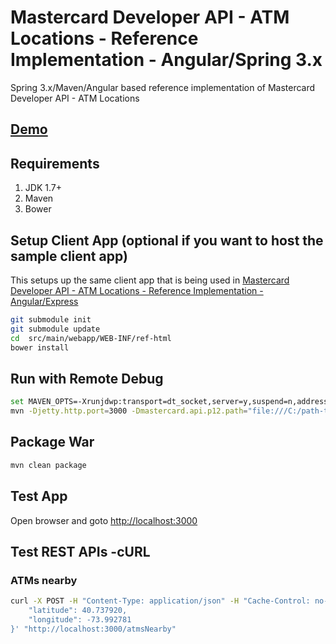 # Mastercard Developer API - ATM Locations - Reference Implementation - Angular/Spring 3.x #
Spring 3.x/Maven/Angular based reference implementation of Mastercard Developer API - ATM Locations 

## [Demo](https://perusworld.github.io/mcdevapi-atmlocator-refimpl-web/) ##

## Requirements ##
1. JDK 1.7+
1. Maven
1. Bower
   

## Setup Client App (optional if you want to host the sample client app) ##
This setups up the same client app that is being used in [Mastercard Developer API - ATM Locations - Reference Implementation - Angular/Express](https://github.com/perusworld/mcdevapi-atmlocator-refimpl-web)

```bash
git submodule init
git submodule update
cd  src/main/webapp/WEB-INF/ref-html
bower install
```

## Run with Remote Debug ##
```bash
set MAVEN_OPTS=-Xrunjdwp:transport=dt_socket,server=y,suspend=n,address=8000
mvn -Djetty.http.port=3000 -Dmastercard.api.p12.path="file:///C:/path-to-p12-file" -Dmastercard.api.consumer.key="api-key" jetty:run
```

## Package War ##
```bash
mvn clean package
```

## Test App ##
Open browser and goto [http://localhost:3000](http://localhost:3000)

## Test REST APIs -cURL ##
### ATMs nearby ###
```bash
curl -X POST -H "Content-Type: application/json" -H "Cache-Control: no-cache" -d '{
	"latitude": 40.737920,
	"longitude": -73.992781
}' "http://localhost:3000/atmsNearby"
```
